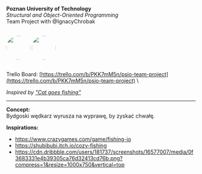 **Poznan University of Technology** \
*Structural and Object-Oriented Programming* \
Team Project with @‌IgnacyChrobak

<img src="https://xkond3i.github.io/xKond3i/resources/logo_theme-bg.png" style="margin: 1rem 0; display: inline-block; border-radius: 100vmin; width: 4rem;">
<img src="https://avatars.githubusercontent.com/u/127973555?v=4" style="margin: 1rem 0; display: inline-block; border-radius: 100vmin; width: 4rem;">

Trello Board: [https://trello.com/b/PKK7mM5n/psio-team-project](https://trello.com/b/PKK7mM5n/psio-team-project) \

*Inspired by ["Cat goes fishing"](https://store.steampowered.com/app/343780/Cat_Goes_Fishing/)*

---

**Concept:** \
Bydgoski wędkarz wyrusza na wyprawę, by zyskać chwałę.

**Inspirations:**
- https://www.crazygames.com/game/fishing-io
- https://shubibubi.itch.io/cozy-fishing
- https://cdn.dribbble.com/users/181737/screenshots/16577007/media/0f3683331e4b39305ca76d32413cd76b.png?compress=1&resize=1000x750&vertical=top